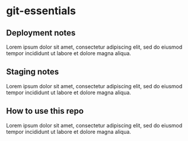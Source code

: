 # git-essentials

## Deployment notes
Lorem ipsum dolor sit amet, consectetur adipiscing elit, sed do eiusmod tempor incididunt ut labore et dolore magna aliqua.

## Staging notes
Lorem ipsum dolor sit amet, consectetur adipiscing elit, sed do eiusmod tempor incididunt ut labore et dolore magna aliqua.

## How to use this repo
Lorem ipsum dolor sit amet, consectetur adipiscing elit, sed do eiusmod tempor incididunt ut labore et dolore magna aliqua.
